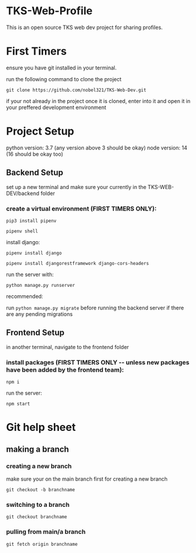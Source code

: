 # TKS-Web-Profile
This is an open source TKS web dev project for sharing profiles.

# First Timers

ensure you have git installed in your terminal.

run the following command to clone the project

```
git clone https://github.com/nobel321/TKS-Web-Dev.git
```

if your not already in the project once it is cloned, enter into it and open it in your preffered development environment


# Project Setup
python version: 3.7 (any version above 3 should be okay)
node version: 14 (16 should be okay too)




## Backend Setup

set up a new terminal and make sure your currently in the TKS-WEB-DEV/backend folder

### create a virtual environment (FIRST TIMERS ONLY):

```
pip3 install pipenv
```
```
pipenv shell
```

install django:

```
pipenv install django
```
```
pipenv install djangorestframework django-cors-headers
```


run the server with:

```
python manage.py runserver
```

recommended:

run ``` python manage.py migrate ``` before running the backend server if there are any pending migrations

## Frontend Setup

in another terminal, navigate to the frontend folder

### install packages (FIRST TIMERS ONLY -- unless new packages have been added by the frontend team):

```
npm i
```

run the server:

```
npm start
```

# Git help sheet

## making a branch

### creating a new branch
make sure your on the main branch first for creating a new branch
```
git checkout -b branchname
```

### switching to a branch
```
git checkout branchname
```

### pulling from main/a branch
```
git fetch origin branchname
```




